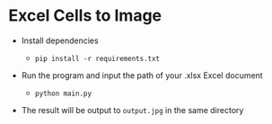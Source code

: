 # Excel Cells to Image

* Install dependencies
  - `pip install -r requirements.txt`
 
 * Run the program and input the path of your .xlsx Excel document
    - `python main.py`
  
* The result will be output to `output.jpg` in the same directory

